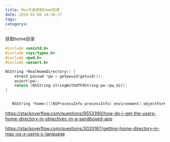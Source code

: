 ```yaml
---
title: Mac开发获取home目录
date: 2018-02-08 14:36:37
tags:
categorys:
---
```


获取home目录

```objectivec
#include <unistd.h>
#include <sys/types.h>
#include <pwd.h>
#include <assert.h>

NSString *RealHomeDirectory() {
    struct passwd *pw = getpwuid(getuid());
    assert(pw);
    return [NSString stringWithUTF8String:pw->pw_dir];
}


   NSString *home=[[[NSProcessInfo processInfo] environment] objectForKey:@"HOME"];
```

https://stackoverflow.com/questions/9553390/how-do-i-get-the-users-home-directory-in-objectivec-in-a-sandboxed-app

https://stackoverflow.com/questions/3020187/getting-home-directory-in-mac-os-x-using-c-language
